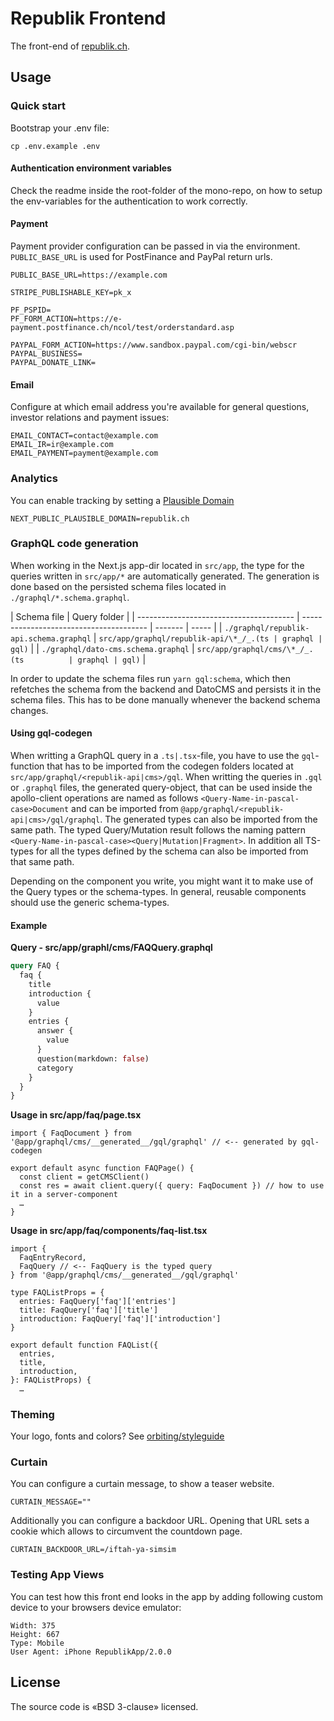 # Republik Frontend

The front-end of [republik.ch](https://www.republik.ch/en).

## Usage

### Quick start

Bootstrap your .env file:

```text
cp .env.example .env
```

#### Authentication environment variables

Check the readme inside the root-folder of the mono-repo, on how to setup the env-variables for the authentication to work correctly.

#### Payment

Payment provider configuration can be passed in via the environment. `PUBLIC_BASE_URL` is used for PostFinance and PayPal return urls.

```text
PUBLIC_BASE_URL=https://example.com

STRIPE_PUBLISHABLE_KEY=pk_x

PF_PSPID=
PF_FORM_ACTION=https://e-payment.postfinance.ch/ncol/test/orderstandard.asp

PAYPAL_FORM_ACTION=https://www.sandbox.paypal.com/cgi-bin/webscr
PAYPAL_BUSINESS=
PAYPAL_DONATE_LINK=
```

#### Email

Configure at which email address you're available for general questions, investor relations and payment issues:

```text
EMAIL_CONTACT=contact@example.com
EMAIL_IR=ir@example.com
EMAIL_PAYMENT=payment@example.com
```

### Analytics

You can enable tracking by setting a [Plausible Domain](https://plausible.io/docs/add-website#enter-the-domain-name-of-the-website-you-want-to-track)

```text
NEXT_PUBLIC_PLAUSIBLE_DOMAIN=republik.ch
```

### GraphQL code generation

When working in the Next.js app-dir located in `src/app`, the type for the queries written in `src/app/*` are automatically generated.
The generation is done based on the persisted schema files located in `./graphql/*.schema.graphql`.

| Schema file                             | Query folder                            |
| --------------------------------------- | --------------------------------------- | ------- | ----- |
| `./graphql/republik-api.schema.graphql` | `src/app/graphql/republik-api/\*_/_.(ts | graphql | gql)` |
| `./graphql/dato-cms.schema.graphql`     | `src/app/graphql/cms/\*_/_.(ts          | graphql | gql)` |

In order to update the schema files run `yarn gql:schema`, which then refetches the schema from the backend and DatoCMS and persists it in the schema files.
This has to be done manually whenever the backend schema changes.

#### Using gql-codegen

When writting a GraphQL query in a `.ts|.tsx`-file, you have to use the `gql`-function that has to be imported from the codegen folders located at `src/app/graphql/<republik-api|cms>/gql`.
When writting the queries in `.gql` or `.graphql` files, the generated query-object, that can be used inside the apollo-client operations are named as follows `<Query-Name-in-pascal-case>Document` and can be imported from `@app/graphql/<republik-api|cms>/gql/graphql`.
The generated types can also be imported from the same path. The typed Query/Mutation result follows the naming pattern `<Query-Name-in-pascal-case><Query|Mutation|Fragment>`. In addition all TS-types for all the types defined by the schema can also be imported from that same path.

Depending on the component you write, you might want it to make use of the Query types or the schema-types.
In general, reusable components should use the generic schema-types.

#### Example

<b>Query - src/app/graphl/cms/FAQQuery.graphql</b>

```graphql
query FAQ {
  faq {
    title
    introduction {
      value
    }
    entries {
      answer {
        value
      }
      question(markdown: false)
      category
    }
  }
}
```

<b>Usage in src/app/faq/page.tsx</b>

```tsx
import { FaqDocument } from '@app/graphql/cms/__generated__/gql/graphql' // <-- generated by gql-codegen

export default async function FAQPage() {
  const client = getCMSClient()
  const res = await client.query({ query: FaqDocument }) // how to use it in a server-component
  …
}
```

<b>Usage in src/app/faq/components/faq-list.tsx</b>

```tsx
import {
  FaqEntryRecord,
  FaqQuery // <-- FaqQuery is the typed query
} from '@app/graphql/cms/__generated__/gql/graphql'

type FAQListProps = {
  entries: FaqQuery['faq']['entries']
  title: FaqQuery['faq']['title']
  introduction: FaqQuery['faq']['introduction']
}

export default function FAQList({
  entries,
  title,
  introduction,
}: FAQListProps) {
  …
```

#####

### Theming

Your logo, fonts and colors? See [orbiting/styleguide](https://github.com/orbiting/styleguide#theming)

### Curtain

You can configure a curtain message, to show a teaser website.

```text
CURTAIN_MESSAGE=""
```

Additionally you can configure a backdoor URL. Opening that URL sets a cookie which allows to circumvent the countdown page.

```text
CURTAIN_BACKDOOR_URL=/iftah-ya-simsim
```

### Testing App Views

You can test how this front end looks in the app by adding following custom device to your browsers device emulator:

```text
Width: 375
Height: 667
Type: Mobile
User Agent: iPhone RepublikApp/2.0.0
```

## License

The source code is «BSD 3-clause» licensed.
